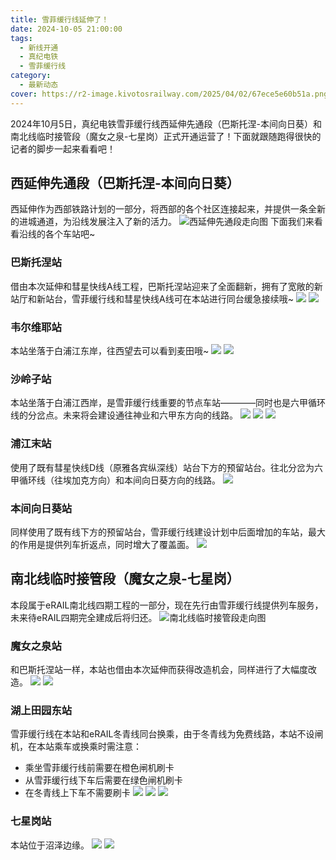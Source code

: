 ```yaml
---
title: 雪菲缓行线延伸了！
date: 2024-10-05 21:00:00
tags:
  - 新线开通
  - 真纪电铁
  - 雪菲缓行线
category:
  - 最新动态
cover: https://r2-image.kivotosrailway.com/2025/04/02/67ece5e60b51a.png
---
```

2024年10月5日，真纪电铁雪菲缓行线西延伸先通段（巴斯托涅-本间向日葵）和南北线临时接管段（魔女之泉-七星岗）正式开通运营了！下面就跟随跑得很快的记者的脚步一起来看看吧！

## 西延伸先通段（巴斯托涅-本间向日葵）
西延伸作为西部铁路计划的一部分，将西部的各个社区连接起来，并提供一条全新的进城通道，为沿线发展注入了新的活力。
![西延伸先通段走向图](https://r2-image.kivotosrailway.com/2025/04/02/67ece5bf02f1a.png)
下面我们来看看沿线的各个车站吧~

### 巴斯托涅站
借由本次延伸和彗星快线A线工程，巴斯托涅站迎来了全面翻新，拥有了宽敞的新站厅和新站台，雪菲缓行线和彗星快线A线可在本站进行同台缓急接续哦~
![](https://s21.ax1x.com/2024/10/05/pA8rGcj.png)
![](https://s21.ax1x.com/2024/10/05/pA8rl4S.png)
### 韦尔维耶站
本站坐落于白浦江东岸，往西望去可以看到麦田哦~
![](https://s21.ax1x.com/2024/10/05/pA8rUH0.png)
![](https://s21.ax1x.com/2024/10/05/pA8r04U.png)
### 沙岭子站
本站坐落于白浦江西岸，是雪菲缓行线重要的节点车站————同时也是六甲循环线的分岔点。未来将会建设通往神业和六甲东方向的线路。
![](https://s21.ax1x.com/2024/10/05/pA8rsgJ.png)
![](https://s21.ax1x.com/2024/10/05/pA8ryv9.png)
![](https://r2-image.kivotosrailway.com/2025/04/02/67ece63a0a4c4.png)
### 浦江末站
使用了既有彗星快线D线（原雅各宾纵深线）站台下方的预留站台。往北分岔为六甲循环线（往埃加克方向）和本间向日葵方向的线路。
![](https://r2-image.kivotosrailway.com/2025/04/02/67ece66e655f6.png)
### 本间向日葵站
同样使用了既有线下方的预留站台，雪菲缓行线建设计划中后面增加的车站，最大的作用是提供列车折返点，同时增大了覆盖面。
![](https://r2-image.kivotosrailway.com/2025/04/02/67ece67f3c480.png)
## 南北线临时接管段（魔女之泉-七星岗）
本段属于eRAIL南北线四期工程的一部分，现在先行由雪菲缓行线提供列车服务，未来待eRAIL四期完全建成后将归还。
![南北线临时接管段走向图](https://s21.ax1x.com/2024/10/05/pA8rQN8.png)

### 魔女之泉站
和巴斯托涅站一样，本站也借由本次延伸而获得改造机会，同样进行了大幅度改造。
![](https://r2-image.kivotosrailway.com/2025/04/02/67ece6b21647a.png)
![](https://r2-image.kivotosrailway.com/2025/04/02/67ece6bdf3ce5.png)

### 湖上田园东站
雪菲缓行线在本站和eRAIL冬青线同台换乘，由于冬青线为免费线路，本站不设闸机，在本站乘车或换乘时需注意：
* 乘坐雪菲缓行线前需要在橙色闸机刷卡
* 从雪菲缓行线下车后需要在绿色闸机刷卡
* 在冬青线上下车不需要刷卡
![](https://r2-image.kivotosrailway.com/2025/04/02/67ece6e24cd18.png)
![](https://r2-image.kivotosrailway.com/2025/04/02/67ece6f38178d.png)
![](https://r2-image.kivotosrailway.com/2025/04/02/67ece6fe9eb98.png)

### 七星岗站
本站位于沼泽边缘。
![](https://r2-image.kivotosrailway.com/2025/04/02/67ece5e60b51a.png)
![](https://r2-image.kivotosrailway.com/2025/04/02/67ece614eabb4.png)